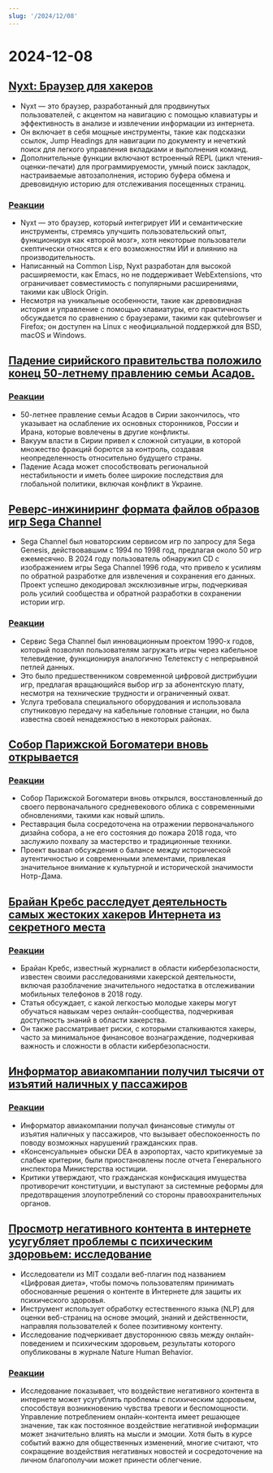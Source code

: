 ```yaml
---
slug: '/2024/12/08'
---
```


# 2024-12-08

## [Nyxt: Браузер для хакеров](https://nyxt.atlas.engineer/)

- Nyxt — это браузер, разработанный для продвинутых пользователей, с акцентом на навигацию с помощью клавиатуры и эффективность в анализе и извлечении информации из интернета.
- Он включает в себя мощные инструменты, такие как подсказки ссылок, Jump Headings для навигации по документу и нечеткий поиск для легкого управления вкладками и выполнения команд.
- Дополнительные функции включают встроенный REPL (цикл чтения-оценки-печати) для программируемости, умный поиск закладок, настраиваемые автозаполнения, историю буфера обмена и древовидную историю для отслеживания посещенных страниц.

### [Реакции](https://news.ycombinator.com/item?id=42354691)

- Nyxt — это браузер, который интегрирует ИИ и семантические инструменты, стремясь улучшить пользовательский опыт, функционируя как «второй мозг», хотя некоторые пользователи скептически относятся к его возможностям ИИ и влиянию на производительность.
- Написанный на Common Lisp, Nyxt разработан для высокой расширяемости, как Emacs, но не поддерживает WebExtensions, что ограничивает совместимость с популярными расширениями, такими как uBlock Origin.
- Несмотря на уникальные особенности, такие как древовидная история и управление с помощью клавиатуры, его практичность обсуждается по сравнению с браузерами, такими как qutebrowser и Firefox; он доступен на Linux с неофициальной поддержкой для BSD, macOS и Windows.

## [Падение сирийского правительства положило конец 50-летнему правлению семьи Асадов.](https://apnews.com/article/syria-assad-sweida-daraa-homs-hts-qatar-7f65823bbf0a7bd331109e8dff419430)

### [Реакции](https://news.ycombinator.com/item?id=42355364)

- 50-летнее правление семьи Асадов в Сирии закончилось, что указывает на ослабление их основных сторонников, России и Ирана, которые вовлечены в другие конфликты.
- Вакуум власти в Сирии привел к сложной ситуации, в которой множество фракций борются за контроль, создавая неопределенность относительно будущего страны.
- Падение Асада может способствовать региональной нестабильности и иметь более широкие последствия для глобальной политики, включая конфликт в Украине.

## [Реверс-инжиниринг формата файлов образов игр Sega Channel](https://www.infochunk.com/schannel/index.html)

- Sega Channel был новаторским сервисом игр по запросу для Sega Genesis, действовавшим с 1994 по 1998 год, предлагая около 50 игр ежемесячно. В 2024 году пользователь обнаружил CD с изображением игры Sega Channel 1996 года, что привело к усилиям по обратной разработке для извлечения и сохранения его данных. Проект успешно декодировал эксклюзивные игры, подчеркивая роль усилий сообщества и обратной разработки в сохранении истории игр.

### [Реакции](https://news.ycombinator.com/item?id=42353907)

- Сервис Sega Channel был инновационным проектом 1990-х годов, который позволял пользователям загружать игры через кабельное телевидение, функционируя аналогично Телетексту с непрерывной петлей данных.
- Это было предшественником современной цифровой дистрибуции игр, предлагая вращающийся выбор игр за абонентскую плату, несмотря на технические трудности и ограниченный охват.
- Услуга требовала специального оборудования и использовала спутниковую передачу на кабельные головные станции, но была известна своей ненадежностью в некоторых районах.

## [Собор Парижской Богоматери вновь открывается](https://apnews.com/article/notre-dame-paris-latest-e50813cf016f08607c20ab115bc4b153)

### [Реакции](https://news.ycombinator.com/item?id=42353215)

- Собор Парижской Богоматери вновь открылся, восстановленный до своего первоначального средневекового облика с современными обновлениями, такими как новый шпиль.
- Реставрация была сосредоточена на отражении первоначального дизайна собора, а не его состояния до пожара 2018 года, что заслужило похвалу за мастерство и традиционные техники.
- Проект вызвал обсуждения о балансе между исторической аутентичностью и современными элементами, привлекая значительное внимание к культурной и исторической значимости Нотр-Дама.

## [Брайан Кребс расследует деятельность самых жестоких хакеров Интернета из секретного места](https://www.wsj.com/tech/cybersecurity/hacking-brian-krebs-snowflake-waifu-49b87fce)

### [Реакции](https://news.ycombinator.com/item?id=42354602)

- Брайан Кребс, известный журналист в области кибербезопасности, известен своими расследованиями хакерской деятельности, включая разоблачение значительного недостатка в отслеживании мобильных телефонов в 2018 году.
- Статья обсуждает, с какой легкостью молодые хакеры могут обучаться навыкам через онлайн-сообщества, подчеркивая доступность знаний в области хакерства.
- Он также рассматривает риски, с которыми сталкиваются хакеры, часто за минимальное финансовое вознаграждение, подчеркивая важность и сложности в области кибербезопасности.

## [Информатор авиакомпании получил тысячи от изъятий наличных у пассажиров](https://www.atlantanewsfirst.com/2024/12/03/airline-informant-received-thousands-passenger-cash-seizures/)

### [Реакции](https://news.ycombinator.com/item?id=42354580)

- Информатор авиакомпании получал финансовые стимулы от изъятия наличных у пассажиров, что вызывает обеспокоенность по поводу возможных нарушений гражданских прав.
- «Консенсуальные» обыски DEA в аэропортах, часто критикуемые за слабые критерии, были приостановлены после отчета Генерального инспектора Министерства юстиции.
- Критики утверждают, что гражданская конфискация имущества противоречит конституции, и выступают за системные реформы для предотвращения злоупотреблений со стороны правоохранительных органов.

## [Просмотр негативного контента в интернете усугубляет проблемы с психическим здоровьем: исследование](https://news.mit.edu/2024/study-browsing-negative-content-online-makes-mental-health-struggles-worse-1205)

- Исследователи из MIT создали веб-плагин под названием «Цифровая диета», чтобы помочь пользователям принимать обоснованные решения о контенте в Интернете для защиты их психического здоровья.
- Инструмент использует обработку естественного языка (NLP) для оценки веб-страниц на основе эмоций, знаний и действенности, направляя пользователей к более позитивному контенту.
- Исследование подчеркивает двустороннюю связь между онлайн-поведением и психическим здоровьем, результаты которого опубликованы в журнале Nature Human Behavior.

### [Реакции](https://news.ycombinator.com/item?id=42353944)

- Исследование показывает, что воздействие негативного контента в интернете может усугублять проблемы с психическим здоровьем, способствуя возникновению чувства тревоги и беспомощности. Управление потреблением онлайн-контента имеет решающее значение, так как постоянное воздействие негативной информации может значительно влиять на мысли и эмоции. Хотя быть в курсе событий важно для общественных изменений, многие считают, что сокращение воздействия негативных новостей и сосредоточение на личном благополучии может принести облегчение.

<head>
  <meta property="og:title" content="Nyxt: Браузер для хакеров" />
  <meta property="og:type" content="website" />
  <meta property="og:image" content="https://og.cho.sh/api/og/?title=Nyxt%3A%20%D0%91%D1%80%D0%B0%D1%83%D0%B7%D0%B5%D1%80%20%D0%B4%D0%BB%D1%8F%20%D1%85%D0%B0%D0%BA%D0%B5%D1%80%D0%BE%D0%B2&subheading=%D0%B2%D0%BE%D1%81%D0%BA%D1%80%D0%B5%D1%81%D0%B5%D0%BD%D1%8C%D0%B5%2C%208%20%D0%B4%D0%B5%D0%BA%D0%B0%D0%B1%D1%80%D1%8F%202024%20%D0%B3.%3A%20%D0%A1%D0%B2%D0%BE%D0%B4%D0%BA%D0%B0%20%D0%BD%D0%BE%D0%B2%D0%BE%D1%81%D1%82%D0%B5%D0%B9%20Hacker%20News" />
</head>
